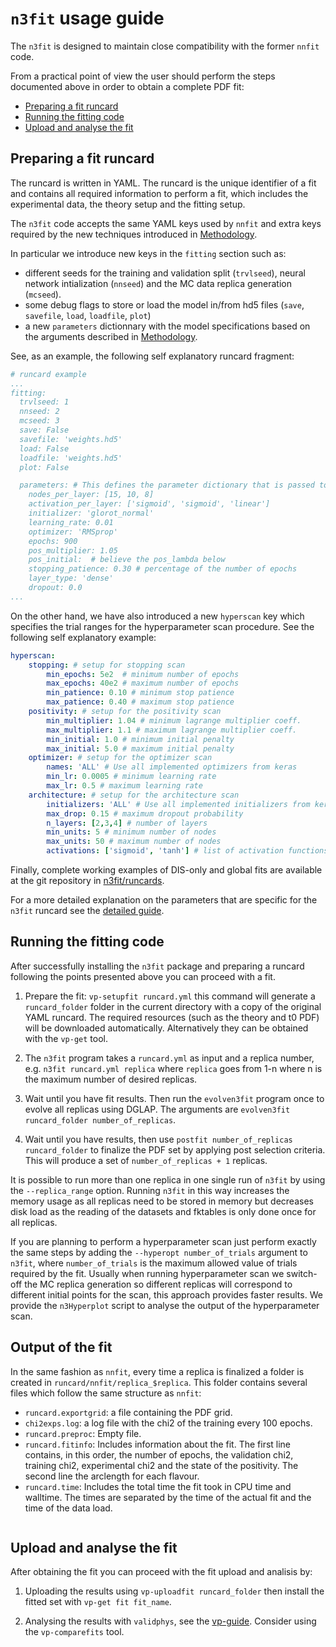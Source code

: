 `n3fit` usage guide
===================

The `n3fit` is designed to maintain close compatibility with the former `nnfit` code.

From a practical point of view the user should perform the steps documented above in order to obtain a complete PDF fit:

- [Preparing a fit runcard](#preparing-a-fit-runcard)
- [Running the fitting code](#running-the-fitting-code)
- [Upload and analyse the fit](#upload-and-analyse-the-fit)

Preparing a fit runcard
-----------------------

The runcard is written in YAML. The runcard is the unique identifier of a fit and contains all required information to perform a fit, which includes the experimental data, the theory setup and the fitting setup.

The `n3fit` code accepts the same YAML keys used by `nnfit` and extra keys required by the new techniques introduced in [Methodology](methodology).

In particular we introduce new keys in the `fitting` section such as:
- different seeds for the training and validation split (`trvlseed`), neural network intialization (`nnseed`) and the MC data replica generation (`mcseed`).
- some debug flags to store or load the model in/from hd5 files (`save`, `savefile`, `load`, `loadfile`, `plot`)
- a new `parameters` dictionnary with the model specifications based on the arguments described in [Methodology](methodology).

See, as an example, the following self explanatory runcard fragment:
```yaml
# runcard example
...
fitting:
  trvlseed: 1
  nnseed: 2
  mcseed: 3
  save: False
  savefile: 'weights.hd5'
  load: False
  loadfile: 'weights.hd5'
  plot: False

  parameters: # This defines the parameter dictionary that is passed to the Model Trainer
    nodes_per_layer: [15, 10, 8]
    activation_per_layer: ['sigmoid', 'sigmoid', 'linear']
    initializer: 'glorot_normal'
    learning_rate: 0.01
    optimizer: 'RMSprop'
    epochs: 900
    pos_multiplier: 1.05
    pos_initial:  # believe the pos_lambda below
    stopping_patience: 0.30 # percentage of the number of epochs
    layer_type: 'dense'
    dropout: 0.0
...
```

On the other hand, we have also introduced a new `hyperscan` key which specifies the trial ranges for the hyperparameter scan procedure. See the following self explanatory example:
```yaml
hyperscan:
    stopping: # setup for stopping scan
        min_epochs: 5e2  # minimum number of epochs
        max_epochs: 40e2 # maximum number of epochs
        min_patience: 0.10 # minimum stop patience
        max_patience: 0.40 # maximum stop patience
    positivity: # setup for the positivity scan
        min_multiplier: 1.04 # minimum lagrange multiplier coeff.
        max_multiplier: 1.1 # maximum lagrange multiplier coeff.
        min_initial: 1.0 # minimum initial penalty
        max_initial: 5.0 # maximum initial penalty
    optimizer: # setup for the optimizer scan
        names: 'ALL' # Use all implemented optimizers from keras
        min_lr: 0.0005 # minimum learning rate
        max_lr: 0.5 # maximum learning rate
    architecture: # setup for the architecture scan
        initializers: 'ALL' # Use all implemented initializers from keras
        max_drop: 0.15 # maximum dropout probability
        n_layers: [2,3,4] # number of layers
        min_units: 5 # minimum number of nodes
        max_units: 50 # maximum number of nodes
        activations: ['sigmoid', 'tanh'] # list of activation functions
```


Finally, complete working examples of DIS-only and global fits are available at the git repository in [n3fit/runcards](https://github.com/NNPDF/nnpdf/tree/master/n3fit/runcards).

For a more detailed explanation on the parameters that are specific for the `n3fit` runcard see the [detailed guide](runcard_detailed).

Running the fitting code
------------------------

After successfully installing the `n3fit` package and preparing a runcard following the points presented above you can proceed with a fit.

1. Prepare the fit: `vp-setupfit runcard.yml` this command will
generate a `runcard_folder` folder in the current directory with a
copy of the original YAML runcard.  The required resources (such as the theory
and t0 PDF) will be downloaded automatically. Alternatively they can be obtained
with the `vp-get` tool.

2. The `n3fit` program takes a `runcard.yml` as input and a replica number, e.g.  ```n3fit
runcard.yml replica``` where `replica` goes from 1-n where n is the maximum number of desired replicas.

3. Wait until you have fit results. Then run the `evolven3fit` program once to evolve all replicas using DGLAP. The arguments are `evolven3fit runcard_folder number_of_replicas`.

4. Wait until you have results, then use `postfit
number_of_replicas runcard_folder` to finalize the PDF set by
applying post selection criteria. This will produce a set of
`number_of_replicas + 1` replicas.

It is possible to run more than one replica in one single run of `n3fit` by using the ``--replica_range`` option. Running `n3fit` in this way increases the memory usage as all replicas need to be stored in memory but decreases disk load as the reading of the datasets and fktables is only done once for all replicas.


If you are planning to perform a hyperparameter scan just perform exactly the same steps by adding the `--hyperopt number_of_trials` argument to `n3fit`, where `number_of_trials` is the maximum allowed value of trials required by the fit. Usually when running hyperparameter scan we switch-off the MC replica generation so different replicas will correspond to different initial points for the scan, this approach provides faster results. We provide the `n3Hyperplot` script to analyse the output of the hyperparameter scan.


Output of the fit
-----------------
In the same fashion as `nnfit`, every time a replica is finalized a folder is created in ```runcard/nnfit/replica_$replica```. This folder contains several files which follow the same structure as `nnfit`:

- `runcard.exportgrid`: a file containing the PDF grid.
- `chi2exps.log`: a log file with the chi2 of the training every 100 epochs.
- `runcard.preproc`: Empty file.
- `runcard.fitinfo`: Includes information about the fit. The first line contains, in this order, the number of epochs, the validation chi2, training chi2, experimental chi2 and the state of the positivity. The second line the arclength for each flavour.
- `runcard.time`: Includes the total time the fit took in CPU time and walltime. The times are separated by the time of the actual fit and the time of the data load.

``` note:: The reported chi2 refers always to the actual chi2, i.e., without positivity loss or other penalty terms.
```

Upload and analyse the fit
--------------------------

After obtaining the fit you can proceed with the fit upload and analisis by:

1. Uploading the results using `vp-uploadfit runcard_folder` then
install the fitted set with `vp-get fit fit_name`.

2. Analysing the results with `validphys`, see the
[vp-guide](../vp/index).
Consider using the `vp-comparefits` tool.
